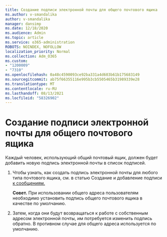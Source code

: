 ```yaml
---
title: Создание подписи электронной почты для общего почтового ящика
ms.author: v-smandalika
author: v-smandalika
manager: dansimp
ms.date: 12/18/2020
ms.audience: Admin
ms.topic: article
ms.service: o365-administration
ROBOTS: NOINDEX, NOFOLLOW
localization_priority: Normal
ms.collection: Adm_O365
ms.custom:
- "1200009"
- "7310"
ms.openlocfilehash: 0a48c4590093ce92ba331a4d603b61b175683149
ms.sourcegitcommit: ab75f66355116e995b3cb5505465b31989339e28
ms.translationtype: MT
ms.contentlocale: ru-RU
ms.lasthandoff: 08/13/2021
ms.locfileid: "58326902"
---
```

# <a name="create-an-email-signature-for-a-shared-mailbox"></a>Создание подписи электронной почты для общего почтового ящика

Каждый человек, использующий общий почтовый ящик, должен будет добавить новую подпись электронной почты в список подписей.

1. Чтобы узнать, как создать подпись электронной почты для любого типа почтового ящика, см. в статью Создание и добавление подписи [к сообщениям.](https://support.office.com/article/8ee5d4f4-68fd-464a-a1c1-0e1c80bb27f2)

    **Совет.** При использовании общего адреса пользователям необходимо установить подпись общего почтового ящика в качестве по умолчанию.
1. Затем, когда они будут возвращаться к работе с собственным адресом электронной почты, им потребуется изменить подпись обратно. В противном случае для общего адреса используется по умолчанию.